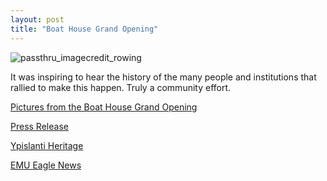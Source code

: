 ```yaml
---
layout: post  
title: "Boat House Grand Opening"
---
```

![passthru_imagecredit_rowing](http://i.imgur.com/iOcpcYp.jpg)

It was inspiring to hear the history of the many people and institutions that
rallied to make this happen. Truly a community effort.

[Pictures from the Boat House Grand Opening](https://plus.google.com/117162162695750938940/stories/6dbdaa3e-7782-342f-b8da-bcb51604fc7a14d56937367)

[Press Release](/assets/forms/boathousegrandopeningrelease.pdf)

[Ypislanti Heritage](<http://www.heritage.com/articles/2015/05/17/ypsilanti_courier/news/doc55552e7216cc0014960050.txt>)

[EMU Eagle News](<http://www.emueagles.com/news/2015/5/15/WROW_0515151646.aspx?path=wrow>)